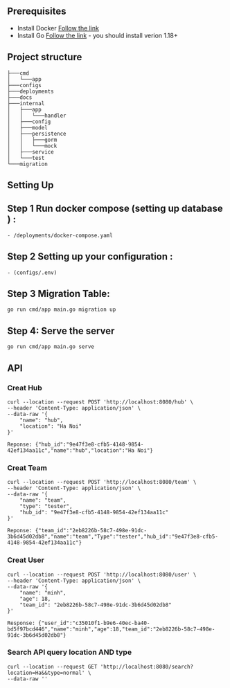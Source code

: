 ## Prerequisites

- Install Docker [Follow the link](https://docs.docker.com/desktop/install/windows-install/)
- Install Go [Follow the link](https://go.dev/) - you should install verion 1.18+

## Project structure
```
├───cmd
│   └───app
├───configs
├───deployments
├───docs
├───internal
│   ├───app
│   │   └───handler
│   ├───config
│   ├───model
│   ├───persistence
│   │   ├───gorm
│   │   └───mock
│   ├───service
│   └───test
└───migration
```

## Setting Up

## Step 1 Run docker compose (setting up database )  : 
    - /deployments/docker-compose.yaml

## Step 2 Setting up your configuration :
    - (configs/.env)

## Step 3 Migration Table:
```
go run cmd/app main.go migration up
```

## Step 4: Serve the server

```--
go run cmd/app main.go serve
```

## API

### Creat Hub

```
curl --location --request POST 'http://localhost:8080/hub' \
--header 'Content-Type: application/json' \
--data-raw '{
    "name": "hub",
    "location": "Ha Noi"
}'

Reponse: {"hub_id":"9e47f3e8-cfb5-4148-9854-42ef134aa11c","name":"hub","location":"Ha Noi"}
```

### Creat Team

```
curl --location --request POST 'http://localhost:8080/team' \
--header 'Content-Type: application/json' \
--data-raw '{
    "name": "team",
    "type": "tester",
    "hub_id": "9e47f3e8-cfb5-4148-9854-42ef134aa11c"
}'

Reponse: {"team_id":"2eb8226b-58c7-498e-91dc-3b6d45d02db8","name":"team","Type":"tester","hub_id":"9e47f3e8-cfb5-4148-9854-42ef134aa11c"}
```

### Creat User

```
curl --location --request POST 'http://localhost:8080/user' \
--header 'Content-Type: application/json' \
--data-raw '{
    "name": "minh",
    "age": 18,
    "team_id": "2eb8226b-58c7-498e-91dc-3b6d45d02db8"
}'

Response: {"user_id":"c35010f1-b9e6-40ec-ba40-bd5f97bcd446","name":"minh","age":18,"team_id":"2eb8226b-58c7-498e-91dc-3b6d45d02db8"}
```

### Search API query location AND type
```
curl --location --request GET 'http://localhost:8080/search?location=Ha&&type=normal' \
--data-raw ''
```

